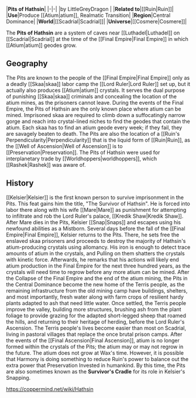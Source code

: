 |**Pits of Hathsin**|
|-|-|
|by  LittleGreyDragon |
|**Related to**|[[Ruin\|Ruin]]|
|**Use**|Produce [[Atium\|atium]], Realmatic Transition|
|**Region**|Central Dominance|
|**World**|[[Scadrial\|Scadrial]]|
|**Universe**|[[Cosmere\|Cosmere]]|

The **Pits of Hathsin** are a system of caves near [[Luthadel\|Luthadel]] on [[Scadrial\|Scadrial]] at the time of the [[Final Empire\|Final Empire]] in which [[Atium\|atium]] geodes grow.

## Geography
The Pits are known to the people of the [[Final Empire\|Final Empire]] only as a deadly [[Skaa\|skaa]] labor camp the [[Lord Ruler\|Lord Ruler]] set up, but it actually also produces [[Atium\|atium]] crystals. It serves the dual purpose of punishing [[Skaa\|skaa]] criminals and concealing the location of the atium mines, as the prisoners cannot leave. During the events of the Final Empire, the Pits of Hathsin are the only known place where atium can be mined. Imprisoned skaa are required to climb down a suffocatingly narrow gorge and reach into crystal-lined niches to find the geodes that contain the atium. Each skaa has to find an atium geode every week; if they fail, they are savagely beaten to death.
The Pits are also the location of a [[Ruin's Perpendicularity\|Perpendicularity]] that is the liquid form of [[Ruin\|Ruin]], as the [[Well of Ascension\|Well of Ascension]] is to [[Preservation\|Preservation]]. The Pits of Hathsin were used for interplanetary trade by [[Worldhoppers\|worldhoppers]], which [[Rashek\|Rashek]] was aware of.

## History
[[Kelsier\|Kelsier]] is the first known person to survive imprisonment in the Pits. This feat gains him the title, "The Survivor of Hathsin". He is forced into labor there along with his wife [[Mare\|Mare]] as punishment for attempting to infiltrate and rob the Lord Ruler's palace, [[Kredik Shaw\|Kredik Shaw]]. After Mare dies in the Pits, Kelsier [[Snap\|Snaps]] and escapes using his newfound abilities as a Mistborn.
Several days before the fall of the [[Final Empire\|Final Empire]], Kelsier returns to the Pits. There, he sets free the enslaved skaa prisoners and proceeds to destroy the majority of Hathsin's atium-producing crystals using allomancy. His iron is enough to detect trace amounts of atium in the crystals, and Pulling on them shatters the crystals with kinetic force. Afterwards, he remarks that his actions will likely end atium production in the Final Empire for the next three hundred years, as the crystals will need time to regrow before any more atium can be mined.
After the Collapse of the Final Empire and the end of the atium mining, the Pits in the Central Dominance become the new home of the Terris people, as the remaining infrastructure from the old mining camp have buildings, shelters, and most importantly, fresh water along with farm crops of resilient hardy plants adapted to ash that need little water. Once settled, the Terris people improve the valley, building more structures, brushing ash from the plant foliage to provide grazing for the adapted short-legged sheep that roamed the hills, and returning to their heritage of herding, before the Lord Ruler's Ascension. The Terris people's lives become easier than most on Scadrial, living in pastoral villages that replace the once brutal prison camps.
After the events of the [[Final Ascension\|Final Ascension]], atium is no longer formed within the crystals of the Pits; the atium may or may not regrow in the future. The atium does not grow at Wax's time. However, it is possible that Harmony is doing something to reduce Ruin's power to balance out the extra power that Preservation Invested in humankind. By this time, the Pits are also sometimes known as the **Survivor's Cradle** for its role in Kelsier's Snapping.



https://coppermind.net/wiki/Hathsin